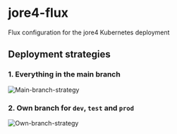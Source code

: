 # jore4-flux

Flux configuration for the jore4 Kubernetes deployment

## Deployment strategies

### 1. Everything in the main branch

![Main-branch-strategy](http://www.plantuml.com/plantuml/proxy?cache=no&src=https://raw.githubusercontent.com/HSLdevcom/jore4-flux/master/main-branch-strategy.iuml)

### 2. Own branch for `dev`, `test` and `prod`

![Own-branch-strategy](http://www.plantuml.com/plantuml/proxy?cache=no&src=https://raw.githubusercontent.com/HSLdevcom/jore4-flux/master/own-branch-strategy.iuml)
